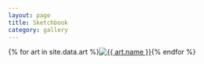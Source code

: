 ```yaml
---
layout: page
title: Sketchbook
category: gallery
---
```


{% for art in site.data.art %}<a href="/img/{{ art.file }}" data-fluidbox><img src="/img/{{ art.file }}" alt="{{ art.name }}"></a>{% endfor %}
